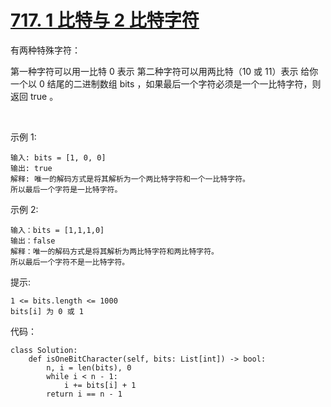 # [717. 1 比特与 2 比特字符](https://leetcode.cn/problems/1-bit-and-2-bit-characters/)

有两种特殊字符：

第一种字符可以用一比特 0 表示
第二种字符可以用两比特（10 或 11）表示
给你一个以 0 结尾的二进制数组 bits ，如果最后一个字符必须是一个一比特字符，则返回 true 。

 

示例 1:
```
输入: bits = [1, 0, 0]
输出: true
解释: 唯一的解码方式是将其解析为一个两比特字符和一个一比特字符。
所以最后一个字符是一比特字符。
```
示例 2:
```
输入：bits = [1,1,1,0]
输出：false
解释：唯一的解码方式是将其解析为两比特字符和两比特字符。
所以最后一个字符不是一比特字符。
```

提示:
```
1 <= bits.length <= 1000
bits[i] 为 0 或 1
```

代码：
```python3
class Solution:
    def isOneBitCharacter(self, bits: List[int]) -> bool:
        n, i = len(bits), 0
        while i < n - 1:
            i += bits[i] + 1
        return i == n - 1
```